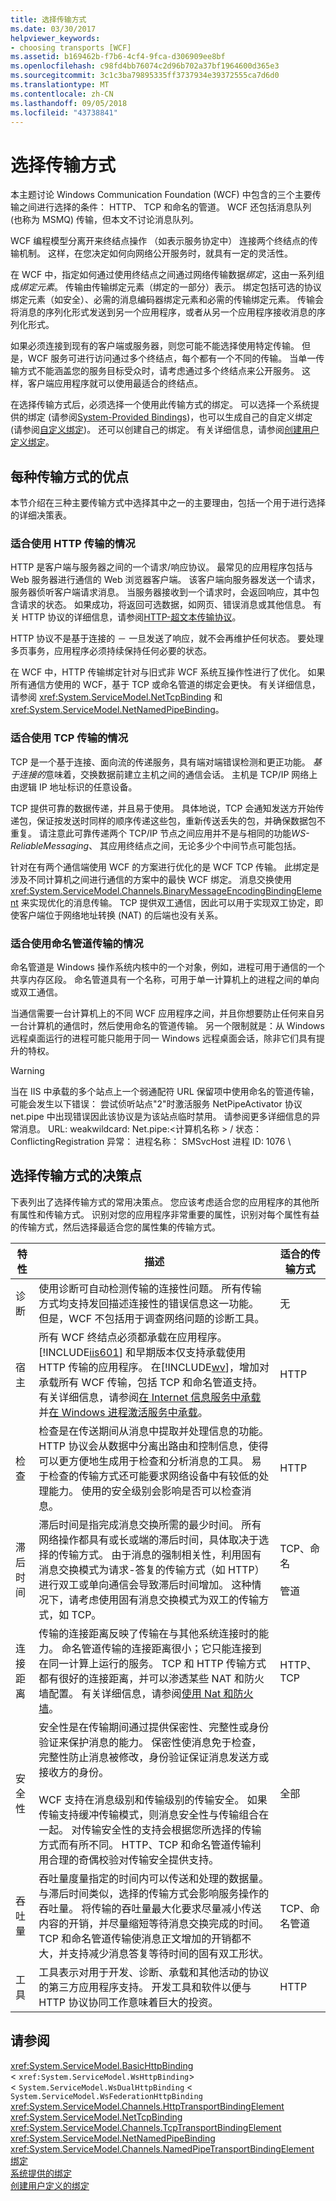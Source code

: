 ```yaml
---
title: 选择传输方式
ms.date: 03/30/2017
helpviewer_keywords:
- choosing transports [WCF]
ms.assetid: b169462b-f7b6-4cf4-9fca-d306909ee8bf
ms.openlocfilehash: c98fd4bb76074c2d96b702a37bf1964600d365e3
ms.sourcegitcommit: 3c1c3ba79895335ff3737934e39372555ca7d6d0
ms.translationtype: MT
ms.contentlocale: zh-CN
ms.lasthandoff: 09/05/2018
ms.locfileid: "43738841"
---
```

# <a name="choosing-a-transport"></a>选择传输方式
本主题讨论 Windows Communication Foundation (WCF) 中包含的三个主要传输之间进行选择的条件： HTTP、 TCP 和命名的管道。 WCF 还包括消息队列 (也称为 MSMQ) 传输，但本文不讨论消息队列。  
  
 WCF 编程模型分离开来终结点操作 （如表示服务协定中） 连接两个终结点的传输机制。 这样，在您决定如何向网络公开服务时，就具有一定的灵活性。  
  
 在 WCF 中，指定如何通过使用终结点之间通过网络传输数据*绑定*，这由一系列组成*绑定元素*。 传输由传输绑定元素（绑定的一部分）表示。 绑定包括可选的协议绑定元素（如安全）、必需的消息编码器绑定元素和必需的传输绑定元素。 传输会将消息的序列化形式发送到另一个应用程序，或者从另一个应用程序接收消息的序列化形式。  
  
 如果必须连接到现有的客户端或服务器，则您可能不能选择使用特定传输。 但是，WCF 服务可进行访问通过多个终结点，每个都有一个不同的传输。 当单一传输方式不能涵盖您的服务目标受众时，请考虑通过多个终结点来公开服务。 这样，客户端应用程序就可以使用最适合的终结点。  
  
 在选择传输方式后，必须选择一个使用此传输方式的绑定。 可以选择一个系统提供的绑定 (请参阅[System-Provided Bindings](../../../../docs/framework/wcf/system-provided-bindings.md))，也可以生成自己的自定义绑定 (请参阅[自定义绑定](../../../../docs/framework/wcf/extending/custom-bindings.md))。 还可以创建自己的绑定。 有关详细信息，请参阅[创建用户定义绑定](../../../../docs/framework/wcf/extending/creating-user-defined-bindings.md)。  
  
## <a name="advantages-of-each-transport"></a>每种传输方式的优点  
 本节介绍在三种主要传输方式中选择其中之一的主要理由，包括一个用于进行选择的详细决策表。  
  
### <a name="when-to-use-http-transport"></a>适合使用 HTTP 传输的情况  
 HTTP 是客户端与服务器之间的一个请求/响应协议。 最常见的应用程序包括与 Web 服务器进行通信的 Web 浏览器客户端。 该客户端向服务器发送一个请求，服务器侦听客户端请求消息。 当服务器接收到一个请求时，会返回响应，其中包含请求的状态。 如果成功，将返回可选数据，如网页、错误消息或其他信息。 有关 HTTP 协议的详细信息，请参阅[HTTP-超文本传输协议](https://go.microsoft.com/fwlink/?LinkId=94858)。  
  
 HTTP 协议不是基于连接的 － 一旦发送了响应，就不会再维护任何状态。 要处理多页事务，应用程序必须持续保持任何必要的状态。  
  
 在 WCF 中，HTTP 传输绑定针对与旧式非 WCF 系统互操作性进行了优化。 如果所有通信方使用的 WCF，基于 TCP 或命名管道的绑定会更快。 有关详细信息，请参阅 <xref:System.ServiceModel.NetTcpBinding> 和 <xref:System.ServiceModel.NetNamedPipeBinding>。  
  
### <a name="when-to-use-the-tcp-transport"></a>适合使用 TCP 传输的情况  
 TCP 是一个基于连接、面向流的传递服务，具有端对端错误检测和更正功能。 *基于连接的*意味着，交换数据前建立主机之间的通信会话。 主机是 TCP/IP 网络上由逻辑 IP 地址标识的任意设备。  
  
 TCP 提供可靠的数据传递，并且易于使用。 具体地说，TCP 会通知发送方开始传递包，保证按发送时同样的顺序传递这些包，重新传送丢失的包，并确保数据包不重复。 请注意此可靠传递两个 TCP/IP 节点之间应用并不是与相同的功能*WS-ReliableMessaging*、 其应用终结点之间，无论多少个中间节点可能包括。  
  
 针对在有两个通信端使用 WCF 的方案进行优化的是 WCF TCP 传输。 此绑定是涉及不同计算机之间进行通信的方案中的最快 WCF 绑定。 消息交换使用 <xref:System.ServiceModel.Channels.BinaryMessageEncodingBindingElement> 来实现优化的消息传输。 TCP 提供双工通信，因此可以用于实现双工协定，即使客户端位于网络地址转换 (NAT) 的后端也没有关系。  
  
### <a name="when-to-use-the-named-pipe-transport"></a>适合使用命名管道传输的情况  
 命名管道是 Windows 操作系统内核中的一个对象，例如，进程可用于通信的一个共享内存区段。 命名管道具有一个名称，可用于单一计算机上的进程之间的单向或双工通信。  
  
 当通信需要一台计算机上的不同 WCF 应用程序之间，并且你想要防止任何来自另一台计算机的通信时，然后使用命名的管道传输。 另一个限制就是：从 Windows 远程桌面运行的进程可能只能用于同一 Windows 远程桌面会话，除非它们具有提升的特权。  
  
> [!WARNING]
>  当在 IIS 中承载的多个站点上一个弱通配符 URL 保留项中使用命名的管道传输，可能会发生以下错误： 尝试侦听站点"2"时激活服务 NetPipeActivator 协议 net.pipe 中出现错误因此该协议是为该站点临时禁用。 请参阅更多详细信息的异常消息。 URL: weakwildcard: Net.pipe:\<计算机名称 > / 状态： ConflictingRegistration 异常： 进程名称： SMSvcHost 进程 ID: 1076 \  
  
## <a name="decision-points-for-choosing-a-transport"></a>选择传输方式的决策点  
 下表列出了选择传输方式的常用决策点。 您应该考虑适合您的应用程序的其他所有属性和传输方式。 识别对您的应用程序非常重要的属性，识别对每个属性有益的传输方式，然后选择最适合您的属性集的传输方式。  
  
|特性|描述|适合的传输方式|  
|---------------|-----------------|------------------------|  
|诊断|使用诊断可自动检测传输的连接性问题。 所有传输方式均支持发回描述连接性的错误信息这一功能。 但是，WCF 不包括用于调查网络问题的诊断工具。|无|  
|宿主|所有 WCF 终结点必须都承载在应用程序。 [!INCLUDE[iis601](../../../../includes/iis601-md.md)] 和早期版本仅支持承载使用 HTTP 传输的应用程序。 在[!INCLUDE[wv](../../../../includes/wv-md.md)]，增加对承载所有 WCF 传输，包括 TCP 和命名管道支持。 有关详细信息，请参阅[在 Internet 信息服务中承载](../../../../docs/framework/wcf/feature-details/hosting-in-internet-information-services.md)并[在 Windows 进程激活服务中承载](../../../../docs/framework/wcf/feature-details/hosting-in-windows-process-activation-service.md)。|HTTP|  
|检查|检查是在传送期间从消息中提取并处理信息的功能。 HTTP 协议会从数据中分离出路由和控制信息，使得可以更方便地生成用于检查和分析消息的工具。 易于检查的传输方式还可能要求网络设备中有较低的处理能力。 使用的安全级别会影响是否可以检查消息。|HTTP|  
|滞后时间|滞后时间是指完成消息交换所需的最少时间。 所有网络操作都具有或长或端的滞后时间，具体取决于选择的传输方式。 由于消息的强制相关性，利用固有消息交换模式为请求-答复的传输方式（如 HTTP）进行双工或单向通信会导致滞后时间增加。 这种情况下，请考虑使用固有消息交换模式为双工的传输方式，如 TCP。|TCP、命名<br /><br /> 管道|  
|连接距离|传输的连接距离反映了传输在与其他系统连接时的能力。 命名管道传输的连接距离很小；它只能连接到在同一计算上运行的服务。 TCP 和 HTTP 传输方式都有很好的连接距离，并可以渗透某些 NAT 和防火墙配置。 有关详细信息，请参阅[使用 Nat 和防火墙](../../../../docs/framework/wcf/feature-details/working-with-nats-and-firewalls.md)。|HTTP、TCP|  
|安全性|安全性是在传输期间通过提供保密性、完整性或身份验证来保护消息的能力。 保密性使消息免于检查，完整性防止消息被修改，身份验证保证消息发送方或接收方的身份。<br /><br /> WCF 支持在消息级别和传输级别的传输安全。 如果传输支持缓冲传输模式，则消息安全性与传输组合在一起。 对传输安全性的支持会根据您所选择的传输方式而有所不同。 HTTP、TCP 和命名管道传输利用合理的奇偶校验对传输安全提供支持。|全部|  
|吞吐量|吞吐量度量指定的时间内可以传送和处理的数据量。 与滞后时间类似，选择的传输方式会影响服务操作的吞吐量。 将传输的吞吐量最大化要求尽量减小传送内容的开销，并尽量缩短等待消息交换完成的时间。 TCP 和命名管道传输使消息正文增加的开销都不大，并支持减少消息答复等待时间的固有双工形状。|TCP、命名管道|  
|工具|工具表示对用于开发、诊断、承载和其他活动的协议的第三方应用程序支持。 开发工具和软件以便与 HTTP 协议协同工作意味着巨大的投资。|HTTP|  
  
## <a name="see-also"></a>请参阅  
 <xref:System.ServiceModel.BasicHttpBinding>  
 <<!--zz xref:System.ServiceModel.WsHttpBinding --> `xref:System.ServiceModel.WsHttpBinding`>  
  <<!--zz <xref:System.ServiceModel.WsDualHttpBinding> --> `System.ServiceModel.WsDualHttpBinding`
 <<!--zz <xref:System.ServiceModel.WsFederationHttpBinding>  --> `System.ServiceModel.WsFederationHttpBinding` <xref:System.ServiceModel.Channels.HttpTransportBindingElement>  
 <xref:System.ServiceModel.NetTcpBinding>  
 <xref:System.ServiceModel.Channels.TcpTransportBindingElement>  
 <xref:System.ServiceModel.NetNamedPipeBinding>  
 <xref:System.ServiceModel.Channels.NamedPipeTransportBindingElement>  
 [绑定](../../../../docs/framework/wcf/feature-details/bindings.md)  
 [系统提供的绑定](../../../../docs/framework/wcf/system-provided-bindings.md)  
 [创建用户定义的绑定](../../../../docs/framework/wcf/extending/creating-user-defined-bindings.md)
